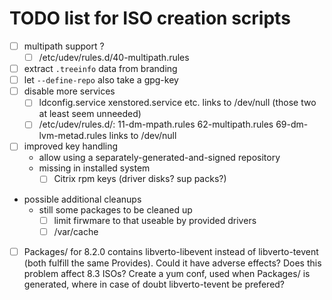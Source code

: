 # TODO list for ISO creation scripts

* [ ] multipath support ?
    - [ ] /etc/udev/rules.d/40-multipath.rules
* [ ] extract `.treeinfo` data from branding
* [ ] let `--define-repo` also take a gpg-key
* [ ] disable more services
    - [ ] ldconfig.service xenstored.service etc. links to /dev/null (those two at least seem
          unneeded)
    - [ ] /etc/udev/rules.d/: 11-dm-mpath.rules 62-multipath.rules 69-dm-lvm-metad.rules links to /dev/null
* [ ] improved key handling
  * allow using a separately-generated-and-signed repository
  * missing in installed system
    - [ ] Citrix rpm keys (driver disks? sup packs?)
* possible additional cleanups
  * still some packages to be cleaned up
    - [ ] limit firwmare to that useable by provided drivers
    - [ ] /var/cache
* [ ] Packages/ for 8.2.0 contains libverto-libevent instead of
      libverto-tevent (both fulfill the same Provides). Could it have
      adverse effects? Does this problem affect 8.3 ISOs? Create a yum
      conf, used when Packages/ is generated, where in case of doubt
      libverto-tevent be prefered?
